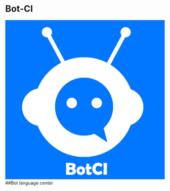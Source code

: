 # Bot-CI
![Bot language center](https://github.com/YeisonBTS/Bot-CI/blob/master/images/botci.png)
##Bot language center
